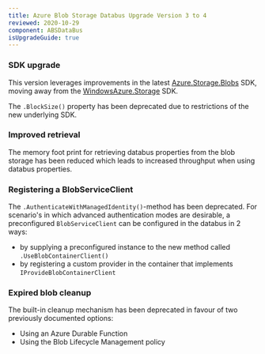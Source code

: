 ```yaml
---
title: Azure Blob Storage Databus Upgrade Version 3 to 4
reviewed: 2020-10-29
component: ABSDataBus
isUpgradeGuide: true
---
```


### SDK upgrade

This version leverages improvements in the latest [Azure.Storage.Blobs](https://www.nuget.org/packages/Azure.Storage.Blobs) SDK, moving away from the [WindowsAzure.Storage](https://www.nuget.org/packages/WindowsAzure.Storage/) SDK.

The `.BlockSize()` property has been deprecated due to restrictions of the new underlying SDK.

### Improved retrieval

The memory foot print for retrieving databus properties from the blob storage has been reduced which leads to increased throughput when using databus properties.

### Registering a BlobServiceClient

The `.AuthenticateWithManagedIdentity()`-method has been deprecated. 
For scenario's in which advanced authentication modes are desirable, a preconfigured `BlobServiceClient` can be configured in the databus in 2 ways:
- by supplying a preconfigured instance to the new method called `.UseBlobContainerClient()`
- by registering a custom provider in the container that implements `IProvideBlobContainerClient` 

### Expired blob cleanup

The built-in cleanup mechanism has been deprecated in favour of two previously documented options:
- Using an Azure Durable Function
- Using the Blob Lifecycle Management policy